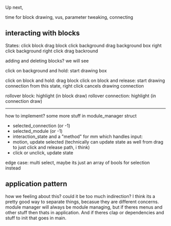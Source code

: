 Up next,

time for block drawing, vus, parameter tweaking, connecting


interacting with blocks
-----------------------

States: 
click block
drag block
click background
drag background box
right click background
right click drag backround

adding and deleting blocks? we will see

click on background and hold: start drawing box

click on block and hold: drag block
click on block and release: start drawing connection
   from this state, right click cancels drawing connection

rollover block: highlight (in block draw)
rollover connection: highlight (in connection draw)



--------
how to implement? some more stuff in module_manager struct
 * selected_connection (or -1)
 * selected_module (or -1)
 * interaction_state
and a "method" for mm which handles input:
 * motion, update selected (technically can update state as well from drag to just click and release path, i think)
 * click or unclick, update state

edge case: multi select, maybe its just an array of bools for selection instead



application pattern
-------------------
how we feeling about this? could it be too much indirection?
I think its a pretty good way to separate things, becasue they are different concerns. module manager will always be module managing, but if theres menus and other stuff then thats in application. And if theres clap or dependencies and stuff to init that goes in main.